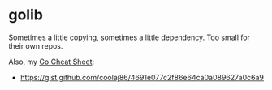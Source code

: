 # golib

Sometimes a little copying, sometimes a little dependency. Too small for their own repos.

Also, my [Go Cheat Sheet](https://gist.github.com/coolaj86/4691e077c2f86e64ca0a089627a0c6a9):

-   <https://gist.github.com/coolaj86/4691e077c2f86e64ca0a089627a0c6a9>
